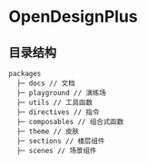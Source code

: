 # OpenDesignPlus

## 目录结构

```text
packages
  ├─ docs // 文档
  ├─ playground // 演练场
  ├─ utils // 工具函数
  ├─ directives // 指令
  ├─ composables // 组合式函数
  ├─ theme // 皮肤
  ├─ sections // 楼层组件
  ├─ scenes // 场景组件
```